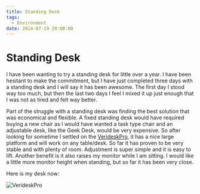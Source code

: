 ```yaml
---
title: Standing Desk
tags:
  - Environment
date: 2014-07-19 20:00:00
---
```


# Standing Desk

I have been wanting to try a standing desk for little over a year. I have been hesitant to make the commitment, but I have just completed three days with a standing desk and I will say it has been awesome. The first day I stood way too much, but then the last two days I feel I mixed it up just enough that I was not as tired and felt way better.

Part of the struggle with a standing desk was finding the best solution that was economical and flexible. A fixed standing desk would have required buying a new chair as I would have wanted a task type chair and an adjustable desk, like the Geek Desk, would be very expensive. So after looking for sometime I settled on the [VerideskPro](http://www.varidesk.com/varidesk-pro), it has a nice large platform and will work on any table/desk. So far it has proven to be very stable and with plenty of room. Adjustment is super simple and it is easy to lift. Another benefit is it also raises my monitor while I am sitting. I would like a little more monitor height when standing, but so far it has been very close.

Here is my desk now:

![VerideskPro](https://lh5.googleusercontent.com/JpYhNotekzJmJCcOwRDrzoNuAsSAaKpAEcxDOvVmg6Q=w506)